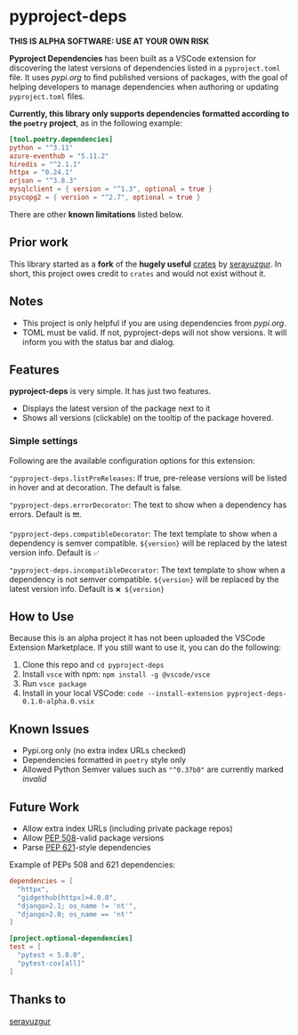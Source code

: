 # pyproject-deps

**THIS IS ALPHA SOFTWARE: USE AT YOUR OWN RISK**

**Pyproject Dependencies** has been built as a VSCode extension for discovering the latest versions of dependencies listed in a `pyproject.toml` file. It uses _pypi.org_ to find published versions of packages, with the goal of helping developers to manage dependencies when authoring or updating `pyproject.toml` files.

**Currently, this library only supports dependencies formatted according to the `poetry` project**, as in the following example:

```toml
[tool.poetry.dependencies]
python = "^3.11"
azure-eventhub = "5.11.2"
hiredis = "^2.1.1"
httpx = "0.24.1"
orjson = "^3.8.3"
mysqlclient = { version = "^1.3", optional = true }
psycopg2 = { version = "^2.7", optional = true }
```

There are other **known limitations** listed below.

## Prior work

This library started as a **fork** of the **hugely useful**
[crates](https://github.com/serayuzgur/crates) by [serayuzgur](https://github.com/serayuzgur). In short, this project owes credit to `crates` and would not exist without it.

## Notes

- This project is only helpful if you are using dependencies from _pypi.org_.
- TOML must be valid. If not, pyproject-deps will not show versions. It will inform you with the status bar and dialog.

## Features

**pyproject-deps** is very simple. It has just two features.

- Displays the latest version of the package next to it
- Shows all versions (clickable) on the tooltip of the package hovered.

### Simple settings

Following are the available configuration options for this extension:

`"pyproject-deps.listPreReleases`: If true, pre-release versions will be listed in hover and at decoration. The default is false.

`"pyproject-deps.errorDecorator`: The text to show when a dependency has errors. Default is `❗️❗️❗`.

`"pyproject-deps.compatibleDecorator`: The text template to show when a dependency is semver compatible. `${version}` will be replaced by the latest version info. Default is `✅`

`"pyproject-deps.incompatibleDecorator`: The text template to show when a dependency is not semver compatible. `${version}` will be replaced by the latest version info. Default is `❌ ${version}`

## How to Use

Because this is an alpha project it has not been uploaded the VSCode Extension Marketplace. If you still want to use it, you can do the following:

1. Clone this repo and `cd pyproject-deps`
2. Install `vsce` with npm: `npm install -g @vscode/vsce`
3. Run `vsce package`
4. Install in your local VSCode: `code --install-extension pyproject-deps-0.1.0-alpha.0.vsix`

## Known Issues

- Pypi.org only (no extra index URLs checked)
- Dependencies formatted in `poetry` style only
- Allowed Python Semver values such as `"^0.37b0"` are currently marked _invalid_

## Future Work

- Allow extra index URLs (including private package repos)
- Allow [PEP 508](https://packaging.python.org/en/latest/specifications/declaring-project-metadata/#declaring-project-metadata)-valid package versions
- Parse [PEP 621]()-style dependencies

Example of PEPs 508 and 621 dependencies:

```toml
dependencies = [
  "httpx",
  "gidgethub[httpx]>4.0.0",
  "django>2.1; os_name != 'nt'",
  "django>2.0; os_name == 'nt'"
]

[project.optional-dependencies]
test = [
  "pytest < 5.0.0",
  "pytest-cov[all]"
]
```


## Thanks to

[serayuzgur](https://github.com/serayuzgur)

